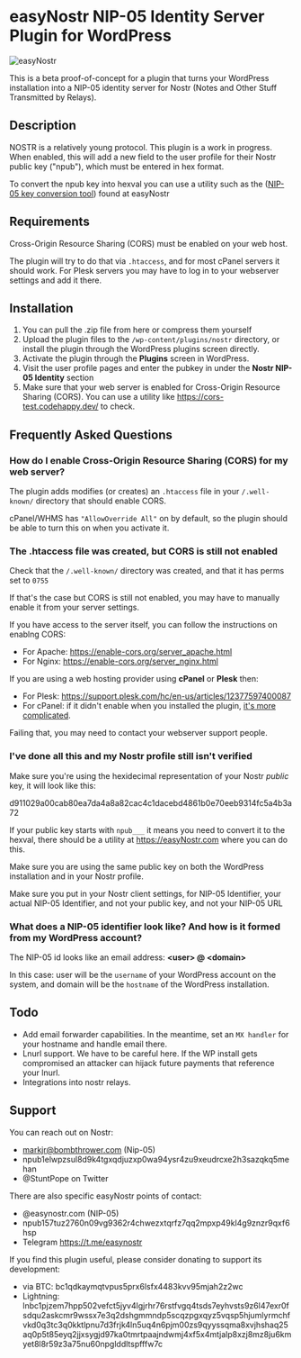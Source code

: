 # easyNostr NIP-05 Identity Server Plugin for WordPress

![easyNostr](https://easynostr.com/images/easynostr_mandala.png)

This is a beta proof-of-concept for a plugin that turns your WordPress installation into a NIP-05 identity server for Nostr (Notes and Other Stuff Transmitted by Relays).

## Description

NOSTR is a relatively young protocol. This plugin is a work in progress. When enabled, this will add a new field to the user profile for their Nostr public key ("npub"), which must be entered in hex format.

To convert the npub key into hexval you can use a utility such as the ([NIP-05 key conversion tool](https://easyNostr.com)) found at easyNostr

## Requirements 

Cross-Origin Resource Sharing (CORS) must be enabled on your web host.

The plugin will try to do that via `.htaccess`, and for most cPanel servers it should work. 
For Plesk servers you may have to log in to your webserver settings and add it there.

## Installation

1. You can pull the .zip file from here or compress them yourself
2. Upload the plugin files to the `/wp-content/plugins/nostr` directory, or install the plugin through the WordPress plugins screen directly.
3. Activate the plugin through the **Plugins** screen in WordPress.
4. Visit the user profile pages and enter the pubkey in under the **Nostr NIP-05 Identity** section
5. Make sure that your web server is enabled for Cross-Origin Resource Sharing (CORS). You can use a utility like https://cors-test.codehappy.dev/ to check. 

## Frequently Asked Questions

### How do I enable Cross-Origin Resource Sharing (CORS) for my web server?

The plugin adds modifies (or creates) an `.htaccess` file in your `/.well-known/` directory that should enable CORS.

cPanel/WHMS has `"AllowOverride All"` on by default, so the plugin should be able to turn this on when you activate it. 

### The .htaccess file was created, but CORS is still not enabled

Check that the `/.well-known/` directory was created, and that it has perms set to `0755`

If that's the case but CORS is still not enabled, you may have to manually enable it from your server settings.

If you have access to the server itself, you can follow the instructions on enablng CORS:

- For Apache: https://enable-cors.org/server_apache.html
- For Nginx: https://enable-cors.org/server_nginx.html

If you are using a web hosting provider using **cPanel** or **Plesk** then:

- For Plesk: https://support.plesk.com/hc/en-us/articles/12377597400087
- For cPanel: if it didn't enable when you installed the plugin, [it's more complicated](https://support.cpanel.net/hc/en-us/articles/1500001533562-How-To-add-nosniif-CORS-HSTS-Clickjack-and-X-Xss-Protection-headers?_ga=2.48828454.1039362881.1680543384-1840926562.1678002612).



Failing that, you may need to contact your webserver support people.

### I've done all this and my Nostr profile still isn't verified

Make sure you're using the hexidecimal representation of your Nostr *public* key, it will look like this:

d911029a00cab80ea7da4a8a82cac4c1dacebd4861b0e70eeb9314fc5a4b3a72

If your public key starts with `npub___` it means you need to convert it to the hexval, there should be a utility at https://easyNostr.com where you can do this.

Make sure you are using the same public key on both the WordPress installation and in your Nostr profile. 

Make sure you put in your Nostr client settings, for NIP-05 Identifier, your actual NIP-05 Identifier, and not your public key, and not your NIP-05 URL

### What does a NIP-05 identifier look like? And how is it formed from my WordPress account?

The NIP-05 id looks like an email address: **&lt;user&gt; @ &lt;domain&gt;**

In this case: user will be the `username` of your WordPress account on the system, and domain will be the `hostname` of the WordPress installation.

## Todo

- Add email forwarder capabilities. In the meantime, set an `MX handler` for your hostname and handle email there.
- Lnurl support. We have to be careful here. If the WP install gets compromised an attacker can hijack future payments that reference your lnurl.
- Integrations into nostr relays.

## Support


You can reach out on Nostr:  
  
- markjr@bombthrower.com (Nip-05)  
- npub1elwpzsul8d9k4tgxqdjuzxp0wa94ysr4zu9xeudrcxe2h3sazqkq5mehan   
- @StuntPope on Twitter  

There are also specific easyNostr points of contact:  
- @easynostr.com (NIP-05)  
- npub157tuz2760n09vg9362r4chwezxtqrfz7qq2mpxp49kl4g9znzr9qxf6hsp  
- Telegram https://t.me/easynostr  

If you find this plugin useful, please consider donating to support its development: 
- via BTC: bc1qdkaymqtvpus5prx6lsfx4483kvv95mjah2z2wc
- Lightning: lnbc1pjzem7hpp502vefct5jyv4lgjrhr76rstfvgq4tsds7eyhvsts9z6l47exr0fsdqu2askcmr9wssx7e3q2dshgmmndp5scqzpgxqyz5vqsp5hjumlyrmchfvkd0q3tc3q0kktlpnu7d3frjk4ln5uq4n6pjm00zs9qyyssqma8xvjhshaq25aq0p5t85eyq2jjxsygjd97ka0tmrtpaajndwmj4xf5x4mtjalp8xzj8mz8ju6kmyet8l8r59z3a75nu60npglddltspfffw7c

